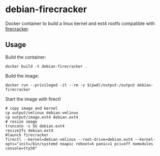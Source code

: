 # debian-firecracker
Docker container to build a linux kernel and ext4 rootfs compatible with [firecracker](https://github.com/firecracker-microvm/firecracker).

## Usage
Build the container:
```shell
docker build -t debian-firecracker .
```

Build the image:
```shell
docker run --privileged -it --rm -v $(pwd)/output:/output debian-firecracker
```

Start the image with firectl
```shell
# copy image and kernel
cp output/vmlinux debian-vmlinux
cp output/image.ext4 debian.ext4
# resize image
truncate -s 5G debian.ext4
resize2fs debian.ext4
#launch firecracker
firectl --kernel=debian-vmlinux --root-drive=debian.ext4 --kernel-opts="init=/bin/systemd noapic reboot=k panic=1 pci=off nomodules console=ttyS0"
```